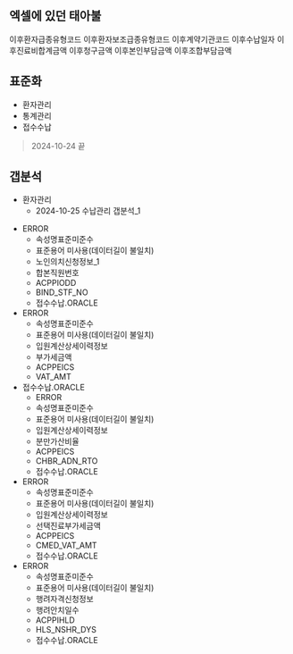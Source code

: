 


## 엑셀에 있던 태아불
이후환자급종유형코드
이후환자보조급종유형코드
이후계약기관코드
이후수납일자
이후진료비합계금액
이후청구금액
이후본인부담금액
이후조합부담금액




## 표준화


- 환자관리
- 통계관리
- 접수수납

> 2024-10-24 끝




## 갭분석

- 환자관리
    - 2024-10-25 수납관리 갭분석_1
> 
- ERROR
    - 속성명표준미준수
    - 표준용어 미사용(데이터길이 불일치)
    - 노인의치신청정보_1
    - 합본직원번호
    - ACPPIODD
    - BIND_STF_NO
    - 접수수납.ORACLE
- ERROR
    - 속성명표준미준수
    - 표준용어 미사용(데이터길이 불일치)
    - 입원계산상세이력정보
    - 부가세금액
    - ACPPEICS
    - VAT_AMT
- 접수수납.ORACLE
    - ERROR
    - 속성명표준미준수
    - 표준용어 미사용(데이터길이 불일치)
    - 입원계산상세이력정보
    - 분만가산비율
    - ACPPEICS
    - CHBR_ADN_RTO
    - 접수수납.ORACLE
- ERROR
    - 속성명표준미준수
    - 표준용어 미사용(데이터길이 불일치)
    - 입원계산상세이력정보
    - 선택진료부가세금액
    - ACPPEICS
    - CMED_VAT_AMT
    - 접수수납.ORACLE
- ERROR
    - 속성명표준미준수
    - 표준용어 미사용(데이터길이 불일치)
    - 행려자격신청정보
    - 행려안치일수
    - ACPPIHLD
    - HLS_NSHR_DYS
    - 접수수납.ORACLE
